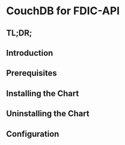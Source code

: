# CouchDB for FDIC-API
## TL;DR;
## Introduction
## Prerequisites
## Installing the Chart
## Uninstalling the Chart
## Configuration